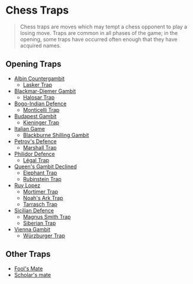 # Chess Traps

> Chess traps are moves which may tempt a chess opponent to play a losing move. Traps are common in all phases of the game; in the opening, some traps have occurred often enough that they have acquired names.

## Opening Traps

<!-- refs https://en.wikipedia.org/w/index.php?title=List_of_chess_traps&action=edit -->
<!-- converted from /_scripts/wikilinks.js -->

-   [Albin Countergambit](https://en.wikipedia.org/wiki/Albin_Countergambit)
    -   [Lasker Trap](https://en.wikipedia.org/wiki/Lasker_Trap)
-   [Blackmar-Diemer Gambit](https://en.wikipedia.org/wiki/Blackmar-Diemer_Gambit)
    -   [Halosar Trap](https://en.wikipedia.org/wiki/Halosar_Trap)
-   [Bogo-Indian Defence](https://en.wikipedia.org/wiki/Bogo-Indian_Defence)
    -   [Monticelli Trap](https://en.wikipedia.org/wiki/Monticelli_Trap)
-   [Budapest Gambit](https://en.wikipedia.org/wiki/Budapest_Gambit)
    -   [Kieninger Trap](https://en.wikipedia.org/wiki/Kieninger_Trap)
-   [Italian Game](https://en.wikipedia.org/wiki/Italian_Game)
    -   [Blackburne Shilling Gambit](https://en.wikipedia.org/wiki/Blackburne_Shilling_Gambit)
-   [Petrov's Defence](https://en.wikipedia.org/wiki/Petrov's_Defence)
    -   [Marshall Trap](https://en.wikipedia.org/wiki/Marshall_Trap)
-   [Philidor Defence](https://en.wikipedia.org/wiki/Philidor_Defence)
    -   [Légal Trap](https://en.wikipedia.org/wiki/Légal_Trap)
-   [Queen's Gambit Declined](https://en.wikipedia.org/wiki/Queen's_Gambit_Declined)
    -   [Elephant Trap](https://en.wikipedia.org/wiki/Elephant_Trap)
    -   [Rubinstein Trap](https://en.wikipedia.org/wiki/Rubinstein_Trap)
-   [Ruy Lopez](https://en.wikipedia.org/wiki/Ruy_Lopez)
    -   [Mortimer Trap](https://en.wikipedia.org/wiki/Mortimer_Trap)
    -   [Noah's Ark Trap](https://en.wikipedia.org/wiki/Noah's_Ark_Trap)
    -   [Tarrasch Trap](https://en.wikipedia.org/wiki/Tarrasch_Trap)
-   [Sicilian Defence](https://en.wikipedia.org/wiki/Sicilian_Defence)
    -   [Magnus Smith Trap](https://en.wikipedia.org/wiki/Magnus_Smith_Trap)
    -   [Siberian Trap](https://en.wikipedia.org/wiki/Siberian_Trap)
-   [Vienna Gambit](https://en.wikipedia.org/wiki/Vienna_Gambit)
    -   [Würzburger Trap](https://en.wikipedia.org/wiki/Würzburger_Trap)

## Other Traps

-   [Fool's Mate](https://en.wikipedia.org/wiki/Fool%27s_mate)
-   [Scholar's mate](https://en.wikipedia.org/wiki/Scholar%27s_mate)
